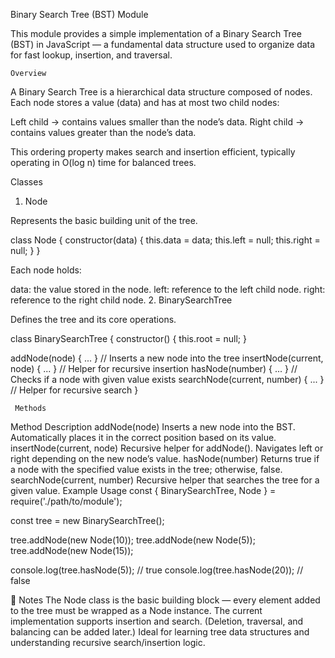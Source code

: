 Binary Search Tree (BST) Module

This module provides a simple implementation of a Binary Search Tree (BST) in JavaScript — a fundamental data structure used to organize data for fast lookup, insertion, and traversal.

    Overview

A Binary Search Tree is a hierarchical data structure composed of nodes.
Each node stores a value (data) and has at most two child nodes:

Left child → contains values smaller than the node’s data.
Right child → contains values greater than the node’s data.

This ordering property makes search and insertion efficient, typically operating in O(log n) time for balanced trees.

   Classes
1. Node

Represents the basic building unit of the tree.

class Node {
  constructor(data) {
    this.data = data;
    this.left = null;
    this.right = null;
  }
}


Each node holds:

data: the value stored in the node.
left: reference to the left child node.
right: reference to the right child node.
2. BinarySearchTree

Defines the tree and its core operations.

class BinarySearchTree {
  constructor() {
    this.root = null;
  }

  addNode(node) { ... }        // Inserts a new node into the tree
  insertNode(current, node) { ... } // Helper for recursive insertion
  hasNode(number) { ... }      // Checks if a node with given value exists
  searchNode(current, number) { ... } // Helper for recursive search
}
     

     Methods
Method	Description
addNode(node)	Inserts a new node into the BST. Automatically places it in the correct position based on its value.
insertNode(current, node)	Recursive helper for addNode(). Navigates left or right depending on the new node’s value.
hasNode(number)	Returns true if a node with the specified value exists in the tree; otherwise, false.
searchNode(current, number)	Recursive helper that searches the tree for a given value.
   Example Usage
const { BinarySearchTree, Node } = require('./path/to/module');

const tree = new BinarySearchTree();

tree.addNode(new Node(10));
tree.addNode(new Node(5));
tree.addNode(new Node(15));

console.log(tree.hasNode(5));   // true
console.log(tree.hasNode(20));  // false

🧠 Notes
The Node class is the basic building block — every element added to the tree must be wrapped as a Node instance.
The current implementation supports insertion and search.
(Deletion, traversal, and balancing can be added later.)
Ideal for learning tree data structures and understanding recursive search/insertion logic.

